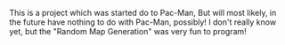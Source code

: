 This is a project which was started do to Pac-Man, But will most likely, 
in the future have nothing to do with Pac-Man, possibly! I don't really 
know yet, but the "Random Map Generation" was very fun to program!
